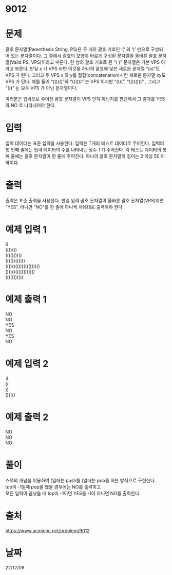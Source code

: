 # 9012

# 문제
괄호 문자열(Parenthesis String, PS)은 두 개의 괄호 기호인 ‘(’ 와 ‘)’ 만으로 구성되어 있는 문자열이다. 그 중에서 괄호의 모양이 바르게 구성된 문자열을 올바른 괄호 문자열(Valid PS, VPS)이라고 부른다. 한 쌍의 괄호 기호로 된 “( )” 문자열은 기본 VPS 이라고 부른다. 만일 x 가 VPS 라면 이것을 하나의 괄호에 넣은 새로운 문자열 “(x)”도 VPS 가 된다. 그리고 두 VPS x 와 y를 접합(concatenation)시킨 새로운 문자열 xy도 VPS 가 된다. 예를 들어 “(())()”와 “((()))” 는 VPS 이지만 “(()(”, “(())()))” , 그리고 “(()” 는 모두 VPS 가 아닌 문자열이다. 

여러분은 입력으로 주어진 괄호 문자열이 VPS 인지 아닌지를 판단해서 그 결과를 YES 와 NO 로 나타내어야 한다. 

# 입력
입력 데이터는 표준 입력을 사용한다. 입력은 T개의 테스트 데이터로 주어진다. 입력의 첫 번째 줄에는 입력 데이터의 수를 나타내는 정수 T가 주어진다. 각 테스트 데이터의 첫째 줄에는 괄호 문자열이 한 줄에 주어진다. 하나의 괄호 문자열의 길이는 2 이상 50 이하이다. 

# 출력
출력은 표준 출력을 사용한다. 만일 입력 괄호 문자열이 올바른 괄호 문자열(VPS)이면 “YES”, 아니면 “NO”를 한 줄에 하나씩 차례대로 출력해야 한다. 

# 예제 입력 1 
6  
(())())  
(((()())()  
(()())((()))  
((()()(()))(((())))()  
()()()()(()()())()  
(()((())()(  

# 예제 출력 1 
NO  
NO  
YES  
NO  
YES  
NO  

# 예제 입력 2 
3  
((  
))  
())(()  

# 예제 출력 2 
NO  
NO  
NO  

# 풀이
스택의 개념을 이용하여 (일때는 push를 )일때는 pop를 하는 방식으로 구현한다.  
top이 -1일때 pop을 했을 경우에는 NO를 출력하고  
모든 입력이 끝났을 때 top이 -1이면 YES를 -1이 아니면 NO를 출력한다.

# 출처 
https://www.acmicpc.net/problem/9012

# 날짜
22/12/09